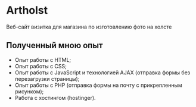 # Artholst
Веб-сайт визитка для магазина по изготовлению фото на холсте
<h2>Полученный мною опыт</h2>
  <ul>
    <li>Опыт работы с HTML;</li>
    <li>Опыт работы с CSS;</li>
    <li>Опыт работы с JavaScript и технологией AJAX (отправка формы без перезагрузки страницы);</li>
    <li>Опыт работы с PHP (отправка формы на почту с прикрепленным рисунком);</li>
    <li>Работа с хостингом (hostinger).</li>
  </ul>
